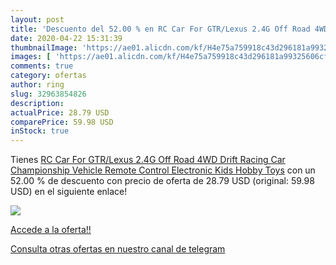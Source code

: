 ```yaml
---
layout: post
title: 'Descuento del 52.00 % en RC Car For GTR/Lexus 2.4G Off Road 4WD D'
date: 2020-04-22 15:31:39
thumbnailImage: 'https://ae01.alicdn.com/kf/H4e75a759918c43d296181a99325606cfC/RC-Car-For-GTR-Lexus-2-4G-Off-Road-4WD-Drift-Racing-Car-Championship-Vehicle-Remote.jpg_350x350._SL200_.jpg'
images: [ 'https://ae01.alicdn.com/kf/H4e75a759918c43d296181a99325606cfC/RC-Car-For-GTR-Lexus-2-4G-Off-Road-4WD-Drift-Racing-Car-Championship-Vehicle-Remote.jpg_350x350._SL200_.jpg' ]
comments: true
category: ofertas
author: ring
slug: 32963854826
description:
actualPrice: 28.79 USD
comparePrice: 59.98 USD
inStock: true
---
```


Tienes [RC Car For GTR/Lexus 2.4G Off Road 4WD Drift Racing Car Championship Vehicle Remote Control  Electronic Kids Hobby Toys](https://www.amazon.com/dp/32963854826/?tag=redken08-20) con un 52.00 % de descuento con precio de oferta de 28.79 USD (original: 59.98 USD) en el siguiente enlace!

[![](https://ae01.alicdn.com/kf/H4e75a759918c43d296181a99325606cfC/RC-Car-For-GTR-Lexus-2-4G-Off-Road-4WD-Drift-Racing-Car-Championship-Vehicle-Remote.jpg_350x350._SL200_.jpg)](https://www.amazon.com/dp/32963854826/?tag=redken08-20)

[Accede a la oferta!!](https://www.amazon.com/dp/32963854826/?tag=redken08-20)

[Consulta otras ofertas en nuestro canal de telegram](https://t.me/s/ofertas25)
